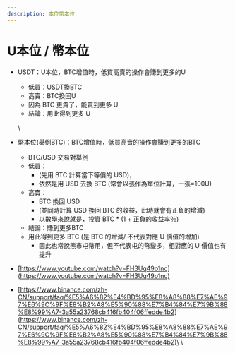 ```yaml
---
description: 本位幣本位
---
```


# U本位 / 幣本位

*   USDT：U本位，BTC增值時，低買高賣的操作會賺到更多的U

    * 低買：USDT換BTC
    * 高賣：BTC換回U
    * 因為 BTC 更貴了，能賣到更多 U
    * 結論：用此得到更多 U

    \

* 幣本位(舉例BTC)：BTC增值時，低買高賣的操作會賺到更多的BTC&#x20;
  * BTC/USD 交易對舉例
  * 低買：
    * (先用 BTC 計算當下等價的 USD)，
    * 依然是用 USD 去換 BTC (常會以張作為單位計算，一張=100U)
  * 高賣：
    * BTC 換回 USD&#x20;
    * (並同時計算 USD 換回 BTC 的收益，此時就會有正負的增減)
    * 以數學來說就是，投資 BTC \* (1 + 正負的收益率％)
  * 結論：賺到更多BTC
  * 用此得到更多 BTC (是 BTC 的增減/ 不代表對應 U 價值的增加)
    * 因此也常說熊市屯幣用，但不代表屯的幣變多，相對應的 U 價值也有提升
* [https://www.youtube.com/watch?v=FH3Uq49o1nc](https://www.youtube.com/watch?v=FH3Uq49o1nc)
* [https://www.binance.com/zh-CN/support/faq/%E5%A6%82%E4%BD%95%E8%A8%88%E7%AE%97%E6%9C%9F%E8%B2%A8%E5%90%88%E7%B4%84%E7%9B%88%E8%99%A7-3a55a23768cb416fb404f06ffedde4b2](https://www.binance.com/zh-CN/support/faq/%E5%A6%82%E4%BD%95%E8%A8%88%E7%AE%97%E6%9C%9F%E8%B2%A8%E5%90%88%E7%B4%84%E7%9B%88%E8%99%A7-3a55a23768cb416fb404f06ffedde4b2)\
  \
